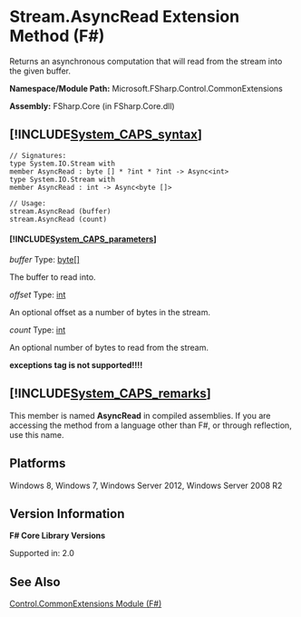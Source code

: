 # Stream.AsyncRead Extension Method (F#)

Returns an asynchronous computation that will read from the stream into the given buffer.

**Namespace/Module Path:** Microsoft.FSharp.Control.CommonExtensions

**Assembly:** FSharp.Core (in FSharp.Core.dll)


## [!INCLUDE[System_CAPS_syntax](//System/Token/System_CAPS_syntax_md.md)]

```
// Signatures:
type System.IO.Stream with
member AsyncRead : byte [] * ?int * ?int -> Async<int>
type System.IO.Stream with
member AsyncRead : int -> Async<byte []>

// Usage:
stream.AsyncRead (buffer)
stream.AsyncRead (count)
```

#### [!INCLUDE[System_CAPS_parameters](//System/Token/System_CAPS_parameters_md.md)]
*buffer*
Type: [byte](http://msdn.microsoft.com/en-us/library/17a98430-283a-4ff6-a475-e6999577179d)[[]](http://msdn.microsoft.com/en-us/library/def20292-9aae-4596-9275-b94e594f8493)


The buffer to read into.


*offset*
Type: [int](http://msdn.microsoft.com/en-us/library/025d5455-3622-4ea5-9573-3ecbd4ee1375)


An optional offset as a number of bytes in the stream.


*count*
Type: [int](http://msdn.microsoft.com/en-us/library/025d5455-3622-4ea5-9573-3ecbd4ee1375)


An optional number of bytes to read from the stream.



**exceptions tag is not supported!!!!**

## [!INCLUDE[System_CAPS_remarks](//System/Token/System_CAPS_remarks_md.md)]
This member is named **AsyncRead** in compiled assemblies. If you are accessing the method from a language other than F#, or through reflection, use this name.


## Platforms
Windows 8, Windows 7, Windows Server 2012, Windows Server 2008 R2


## Version Information
**F# Core Library Versions**

Supported in: 2.0




## See Also
[Control.CommonExtensions Module &#40;F&#35;&#41;](Control.CommonExtensions+Module+28%F%2329%.md)

